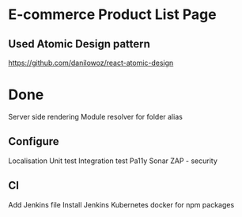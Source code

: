 # E-commerce Product List Page

## Used Atomic Design pattern
https://github.com/danilowoz/react-atomic-design


# Done
Server side rendering
Module resolver for folder alias


## Configure
Localisation
Unit test
Integration test
Pa11y
Sonar
ZAP - security

## CI
Add Jenkins file
Install Jenkins
Kubernetes
docker for npm packages
